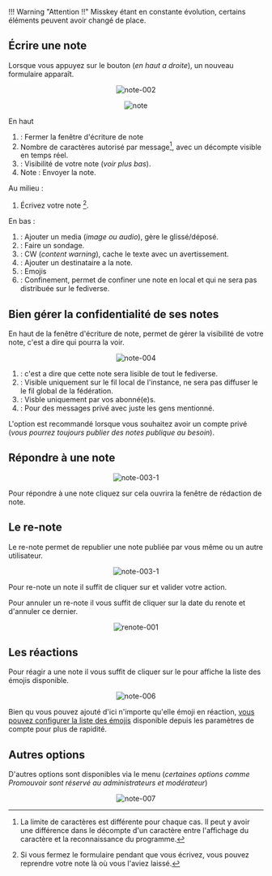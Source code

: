 !!! Warning "Attention !!"
     Misskey étant en constante évolution, certains éléments peuvent avoir changé de place.

## Écrire une note

Lorsque vous appuyez sur le bouton <span class="fas fa-pencil-alt fa-1g text-primaryn" style="color:grey"></span> (*en haut  a droite*), un nouveau formulaire apparaît.

<center>

![note-002](https://wiki.misskey.fr/content/images/2020/06/note-002.png)

</center>

<center>

![note](https://wiki.misskey.fr/content/images/2020/06/note.png)

</center>

En haut

1. <span class="fas fa-times fa-1g text-primaryn" style="color:grey"></span> : Fermer la fenêtre d'écriture de note
2. Nombre de caractères autorisé par message[^1], avec un décompte visible en temps réel.
3. <span class="fas fa-globe fa-1g text-primaryn" style="color:grey"></span> : Visibilité de votre note (*voir plus bas*).
4. Note <span class="fas fa-paper-plane fa-1g text-primaryn" style="color:grey"></span> : Envoyer la note.

Au milieu :

1. Écrivez votre note [^2].

En bas :

1. <span class="fas fa-photo-video fa-1g text-primaryn" style="color:grey"></span> : Ajouter un media (*image ou audio*), gère le glissé/déposé. 
2. <span class="fas fa-chart-pie fa-1g text-primaryn" style="color:grey"></span> : Faire un sondage.
3. <span class="fas fa-eye-slash fa-1g text-primaryn" style="color:grey"></span> : CW (*content warning*), cache le texte avec un avertissement.
4. <span class="fas fa-at fa-1g text-primaryn" style="color:grey"></span> : Ajouter un destinataire a la note.
5. <span class="fas fa-laugh-squint fa-1g text-primaryn" style="color:grey"></span> : Emojis
6. <span class="fas fa-biohazard fa-1g text-primaryn" style="color:grey"></span> : Confinement, permet de confiner une note en local et qui ne sera pas distribuée sur le fediverse.

[^1]: La limite de caractères est différente pour chaque cas. Il peut y avoir une différence dans le décompte d'un caractère entre l'affichage du caractère et la reconnaissance du programme.
[^2]:Si vous fermez le formulaire pendant que vous écrivez, vous pouvez reprendre votre note là où vous l'aviez laissé.

## Bien gérer la confidentialité de ses notes

En haut de la fenêtre d'écriture de note, <span class="fas fa-globe fa-1g text-primaryn" style="color:grey"></span> permet de gérer la visibilité de votre note, c'est a dire qui pourra la voir.

<center>

![note-004](https://wiki.misskey.fr/content/images/2020/06/note-004.png)

</center>

1. <span class="fas fa-globe fa-1g text-primaryn" style="color:grey"></span> : c'est a dire que cette note sera lisible de tout le fediverse.
2. <span class="fas fa-home fa-1g text-primaryn" style="color:grey"></span> : Visible uniquement sur le fil local de l'instance, ne sera pas diffuser le le fil global de la fédération.
3. <span class="fas fa-unlock fa-1g text-primaryn" style="color:grey"></span> : Visble uniquement par vos abonné(e)s.
4. <span class="fas fa-envelope fa-1g text-primaryn" style="color:grey"></span> : Pour des messages privé avec juste les gens mentionné.

<div class="hint-warn">L'option <span class="fas fa-unlock fa-1g text-primaryn" style="color:grey"></span> est recommandé lorsque vous souhaitez avoir un compte privé (<i>vous pourrez toujours publier des notes publique au besoin</i>).</div>

## Répondre à une note

<center>

![note-003-1](https://wiki.misskey.fr/content/images/2020/06/note-003-1.png)

</center>

Pour répondre à une note cliquez sur <span class="fas fa-reply fa-1g text-primaryn" style="color:grey"></span> cela ouvrira la fenêtre de rédaction de note.

## Le re-note
Le re-note permet de republier une note publiée par vous même ou un autre utilisateur.

<center>

![note-003-1](https://wiki.misskey.fr/content/images/2020/06/note-003-1.png)

</center>

Pour  re-note un note il suffit de cliquer sur <span class="fas fa-retweet fa-1g text-primaryn" style="color:grey"></span> et valider votre action.

Pour annuler un re-note il vous suffit de cliquer  sur la date du renote et d'annuler ce dernier.

<center>

![renote-001](https://wiki.misskey.fr/content/images/2020/06/renote-001.png)

</center>

## Les réactions

Pour  réagir a une note il vous suffit de cliquer sur le <span class="fas fa-retweet fa-1g text-primaryn" style="color:grey"></span> pour affiche la liste des émojis disponible.

<center>

![note-006](https://wiki.misskey.fr/content/images/2020/06/note-006.png)

</center>

Bien qu vous pouvez ajouté d'ici n'importe qu'elle émoji en réaction, [vous pouvez configurer la liste des émojis](https://wiki.misskey.fr/getting-started/personnaliser-les-r%C3%A9actions/) disponible depuis les paramètres de compte pour plus de rapidité. 

## Autres options

D'autres options sont disponibles via le menu <span class="fas fa-ellipsis-h fa-1g text-primaryn" style="color:grey"></span> (*certaines options comme <span class="fas fa-bullhorn fa-1g text-primaryn" style="color:grey"></span> Promouvoir sont réservé au administrateurs et modérateur*)

<center>

![note-007](https://wiki.misskey.fr/content/images/2020/06/note-007.png)

</center>